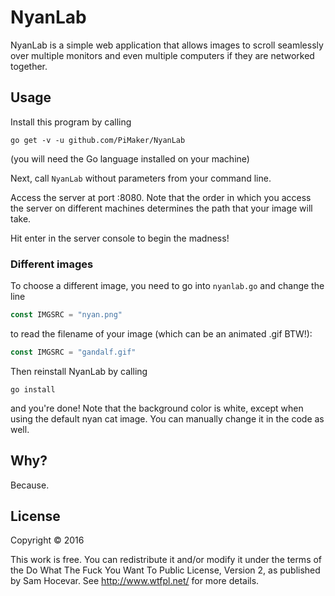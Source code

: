 # NyanLab

NyanLab is a simple web application that allows images to scroll seamlessly over multiple monitors and even multiple computers if they are networked together.

## Usage

Install this program by calling

```
go get -v -u github.com/PiMaker/NyanLab
```

(you will need the Go language installed on your machine)

Next, call `NyanLab` without parameters from your command line.

Access the server at port :8080. Note that the order in which you access the server on different machines determines the path that your image will take.

Hit enter in the server console to begin the madness!

### Different images

To choose a different image, you need to go into `nyanlab.go` and change the line

```go
const IMGSRC = "nyan.png"
```

to read the filename of your image (which can be an animated .gif BTW!):

```go
const IMGSRC = "gandalf.gif"
```

Then reinstall NyanLab by calling

```
go install
```

and you're done! Note that the background color is white, except when using the default nyan cat image. You can manually change it in the code as well.

## Why?

Because.

## License

Copyright © 2016

This work is free. You can redistribute it and/or modify it under the terms of the Do What The Fuck You Want To Public License, Version 2, as published by Sam Hocevar. See http://www.wtfpl.net/ for more details.
